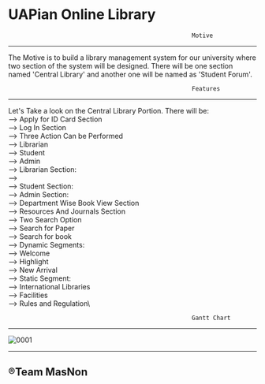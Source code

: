 # UAPian Online Library 

                                                        Motive
__________________________________________________________________________________________________________________________________
The Motive is to build a library management system for our university where two section of the system will be designed. There will be one section named 'Central Library' and another one will be named as 'Student Forum'.

                                                        Features
 _________________________________________________________________________________________________________________________________
 Let's Take a look on the Central Library Portion. There will be:\
      --> Apply for ID Card Section\
      --> Log In Section\
                --> Three Action Can be Performed\
                      --> Librarian\
                      --> Student\
                      --> Admin\
                            --> Librarian Section:\
                                  --> \
                            --> Student Section:\
                            --> Admin Section:\
      --> Department Wise Book View Section\
      --> Resources And Journals Section\
      --> Two Search Option\
                --> Search for Paper\
                --> Search for book\
      --> Dynamic Segments:\
                --> Welcome\
                --> Highlight\
                --> New Arrival\
      --> Static Segment:\
                --> International Libraries\
                --> Facilities\
                --> Rules and Regulation\
                                                       
                                                        Gantt Chart                                      
___________________________________________________________________________________________________________________________________
![0001](https://user-images.githubusercontent.com/30217066/57728595-1df17680-76b6-11e9-85d4-d32966a9b15c.jpg)



___________________________________________________________________________________________________________________________________
## ®Team MasNon
